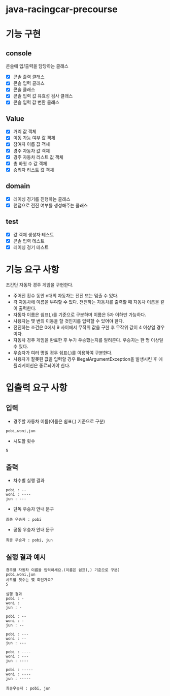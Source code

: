 # java-racingcar-precourse

# 기능 구현

## console

콘솔에 입/출력을 담당하는 클래스

- [x] 콘솔 출력 클래스
- [x] 콘솔 입력 클래스
- [x] 콘솔 클래스
- [x] 콘솔 입력 값 유효성 검사 클래스
- [x] 콘솔 입력 값 변환 클래스

## Value

- [x] 거리 값 객체
- [x] 이동 가능 여부 값 객체
- [x] 참여자 이름 값 객체
- [x] 경주 자동차 값 객체
- [x] 경주 자동차 리스트 값 객체
- [x] 총 바큇 수 값 객체
- [x] 승리자 리스트 값 객체

## domain

- [x] 레이싱 경기를 진행하는 클래스
- [x] 랜덤으로 전진 여부를 생성해주는 클래스

## test

- [x] 값 객체 생성자 테스트
- [x] 콘솔 입력 테스트
- [x] 레이싱 경기 테스트

# 기능 요구 사항

초간단 자동차 경주 게임을 구현한다.

- 주어진 횟수 동안 n대의 자동차는 전진 또는 멈출 수 있다.
- 각 자동차에 이름을 부여할 수 있다. 전진하는 자동차를 출력할 때 자동차 이름을 같이 출력한다.
- 자동차 이름은 쉼표(,)를 기준으로 구분하며 이름은 5자 이하만 가능하다.
- 사용자는 몇 번의 이동을 할 것인지를 입력할 수 있어야 한다.
- 전진하는 조건은 0에서 9 사이에서 무작위 값을 구한 후 무작위 값이 4 이상일 경우이다.
- 자동차 경주 게임을 완료한 후 누가 우승했는지를 알려준다. 우승자는 한 명 이상일 수 있다.
- 우승자가 여러 명일 경우 쉼표(,)를 이용하여 구분한다.
- 사용자가 잘못된 값을 입력할 경우 IllegalArgumentException을 발생시킨 후 애플리케이션은 종료되어야 한다.

# 입출력 요구 사항

## 입력

- 경주할 자동차 이름(이름은 쉼표(,) 기준으로 구분)

```
pobi,woni,jun
```

- 시도할 횟수
```
5
```

## 출력

- 차수별 실행 결과

```
pobi : --
woni : ----
jun : ---
```

- 단독 우승자 안내 문구

```
최종 우승자 : pobi
```

- 공동 우승자 안내 문구

```
최종 우승자 : pobi, jun
```

## 실행 결과 예시

```
경주할 자동차 이름을 입력하세요.(이름은 쉼표(,) 기준으로 구분)
pobi,woni,jun
시도할 횟수는 몇 회인가요?
5

실행 결과
pobi : -
woni :
jun : -

pobi : --
woni : -
jun : --

pobi : ---
woni : --
jun : ---

pobi : ----
woni : ---
jun : ----

pobi : -----
woni : ----
jun : -----

최종우승자 : pobi, jun
```